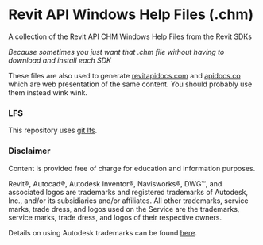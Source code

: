 # Revit API Windows Help Files (.chm)

A collection of the Revit API CHM Windows Help Files from the Revit SDKs

_Because sometimes you just want that .chm file without having to download and install each SDK_

These files are also used to generate [revitapidocs.com](https://www.revitapidocs.com/) and [apidocs.co](https://apidocs.co/) which are web presentation of the same content. You should probably use them instead wink wink.

### LFS

This repository uses [git lfs](https://git-lfs.github.com/).

### Disclaimer

Content is provided free of charge for education and information purposes.

Revit®, Autocad®, Autodesk Inventor®, Navisworks®, DWG™, and associated logos are trademarks and registered trademarks of Autodesk, Inc., and/or its subsidiaries and/or affiliates. All other trademarks, service marks, trade dress, and logos used on the Service are the trademarks, service marks, trade dress, and logos of their respective owners.

Details on using Autodesk trademarks can be found [here](https://www.autodesk.com/company/legal-notices-trademarks/trademarks/autodesk-inc).

